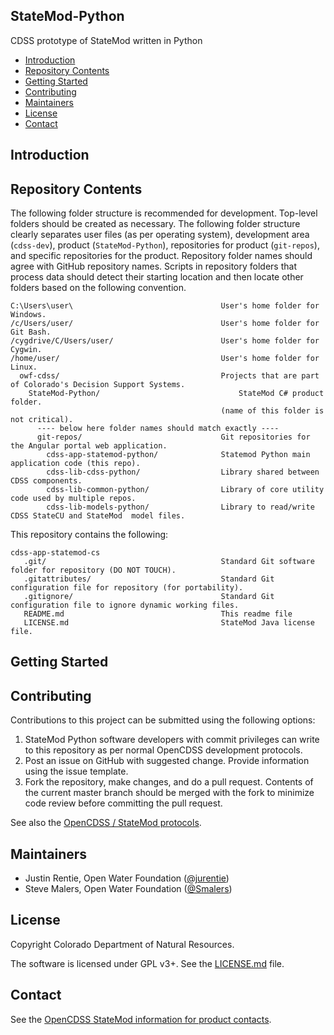 ## StateMod-Python ##

CDSS prototype of StateMod written in Python

* [Introduction](#introduction)
* [Repository Contents](#repository-contents)
* [Getting Started](#getting-started)
* [Contributing](#contributing)
* [Maintainers](#maintainers)
* [License](#license)
* [Contact](#contact)

## Introduction ## 

## Repository Contents ##

The following folder structure is recommended for development.
Top-level folders should be created as necessary.
The following folder structure clearly separates user files (as per operating system),
development area (`cdss-dev`), product (`StateMod-Python`), repositories for product (`git-repos`),
and specific repositories for the product.
Repository folder names should agree with GitHub repository names.
Scripts in repository folders that process data should detect their starting location
and then locate other folders based on the following convention.

```
C:\Users\user\                                 User's home folder for Windows.
/c/Users/user/                                 User's home folder for Git Bash.
/cygdrive/C/Users/user/                        User's home folder for Cygwin.
/home/user/                                    User's home folder for Linux.
  owf-cdss/                                    Projects that are part of Colorado's Decision Support Systems.
    StateMod-Python/                               StateMod C# product folder.
                                               (name of this folder is not critical).
      ---- below here folder names should match exactly ----
      git-repos/                               Git repositories for the Angular portal web application.
        cdss-app-statemod-python/              Statemod Python main application code (this repo).
        cdss-lib-cdss-python/                  Library shared between CDSS components.
        cdss-lib-common-python/                Library of core utility code used by multiple repos.
        cdss-lib-models-python/                Library to read/write CDSS StateCU and StateMod  model files.
```

This repository contains the following:
```
cdss-app-statemod-cs
   .git/                                       Standard Git software folder for repository (DO NOT TOUCH).
   .gitattributes/                             Standard Git configuration file for repository (for portability).
   .gitignore/                                 Standard Git configuration file to ignore dynamic working files.
   README.md                                   This readme file
   LICENSE.md                                  StateMod Java license file.
```

## Getting Started ##

## Contributing ##

Contributions to this project can be submitted using the following options:

1. StateMod Python software developers with commit privileges can write to this repository
  as per normal OpenCDSS development protocols.
2. Post an issue on GitHub with suggested change.  Provide information using the issue template.
3. Fork the repository, make changes, and do a pull request.
  Contents of the current master branch should be merged with the fork to minimize
  code review before committing the pull request.

See also the [OpenCDSS / StateMod protocols](http://learn.openwaterfoundation.org/cdss-website-opencdss/statemod/statemod/).

## Maintainers ##

* Justin Rentie, Open Water Foundation ([@jurentie](https://github.com/jurentie))
* Steve Malers, Open Water Foundation ([@Smalers](https://github.com/smalers))

## License ##

Copyright Colorado Department of Natural Resources.

The software is licensed under GPL v3+. See the [LICENSE.md](LICENSE.md) file.

## Contact ##

See the [OpenCDSS StateMod information for product contacts](http://learn.openwaterfoundation.org/cdss-website-opencdss/statemod/statemod/#product-leadership).
